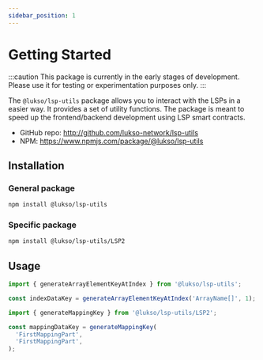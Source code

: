 ```yaml
---
sidebar_position: 1
---
```


# Getting Started

:::caution
This package is currently in the early stages of development. Please use it for testing or experimentation purposes only.
:::

The `@lukso/lsp-utils` package allows you to interact with the LSPs in a easier way. It provides a set of utility functions. The package is meant to speed up the frontend/backend development using LSP smart contracts.

- GitHub repo: http://github.com/lukso-network/lsp-utils
- NPM: https://www.npmjs.com/package/@lukso/lsp-utils

## Installation

### General package

```bash
npm install @lukso/lsp-utils
```

### Specific package

```bash
npm install @lukso/lsp-utils/LSP2
```

## Usage

```ts
import { generateArrayElementKeyAtIndex } from '@lukso/lsp-utils';

const indexDataKey = generateArrayElementKeyAtIndex('ArrayName[]', 1);
```

```ts
import { generateMappingKey } from '@lukso/lsp-utils/LSP2';

const mappingDataKey = generateMappingKey(
  'FirstMappingPart',
  'FirstMappingPart',
);
```

